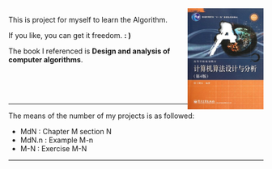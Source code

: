 <img height="200" width="150" src="./others/book.jpg" align="right">

This is project for myself to learn the Algorithm.

If you like, you can get it freedom. **: )**

The book I referenced is **Design and analysis of computer algorithms**. 

<br />
<br />
<br />

--------------------------------------------

The means of the number of my projects is as followed:

- MdN : Chapter M section N
- MdN.n : Example M-n
- M-N : Exercise M-N

------------------------------------------

<!-- ![The referenced book](./others/book.jpg) -->